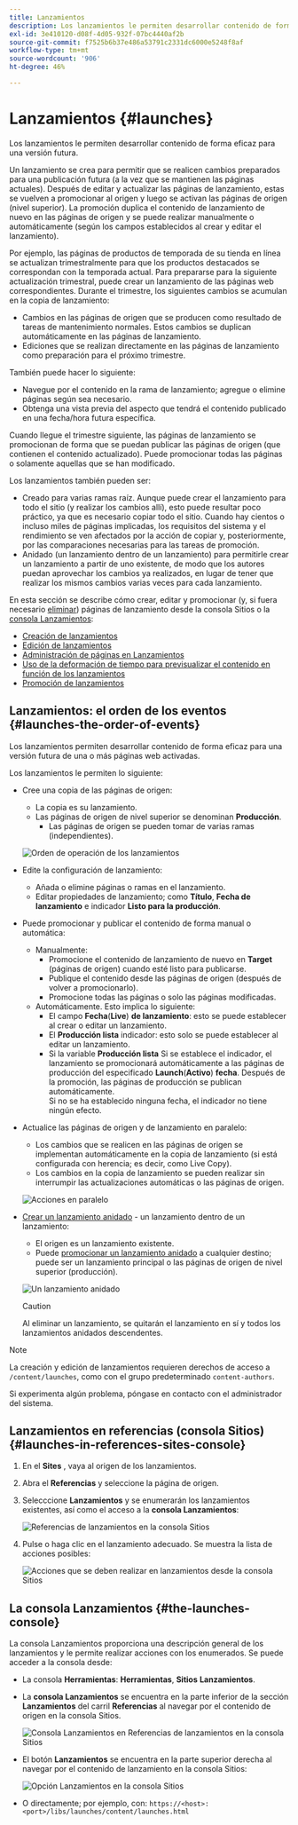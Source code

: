 ```yaml
---
title: Lanzamientos
description: Los lanzamientos le permiten desarrollar contenido de forma eficaz para una versión futura. Permiten realizar cambios listos para su publicación futura, sin perder las páginas actuales
exl-id: 3e410120-d08f-4d05-932f-07bc4440af2b
source-git-commit: f7525b6b37e486a53791c2331dc6000e5248f8af
workflow-type: tm+mt
source-wordcount: '906'
ht-degree: 46%

---
```


# Lanzamientos {#launches}

Los lanzamientos le permiten desarrollar contenido de forma eficaz para una versión futura.

Un lanzamiento se crea para permitir que se realicen cambios preparados para una publicación futura (a la vez que se mantienen las páginas actuales). Después de editar y actualizar las páginas de lanzamiento, estas se vuelven a promocionar al origen y luego se activan las páginas de origen (nivel superior). La promoción duplica el contenido de lanzamiento de nuevo en las páginas de origen y se puede realizar manualmente o automáticamente (según los campos establecidos al crear y editar el lanzamiento).

Por ejemplo, las páginas de productos de temporada de su tienda en línea se actualizan trimestralmente para que los productos destacados se correspondan con la temporada actual. Para prepararse para la siguiente actualización trimestral, puede crear un lanzamiento de las páginas web correspondientes. Durante el trimestre, los siguientes cambios se acumulan en la copia de lanzamiento:

* Cambios en las páginas de origen que se producen como resultado de tareas de mantenimiento normales. Estos cambios se duplican automáticamente en las páginas de lanzamiento.
* Ediciones que se realizan directamente en las páginas de lanzamiento como preparación para el próximo trimestre.

También puede hacer lo siguiente:

* Navegue por el contenido en la rama de lanzamiento; agregue o elimine páginas según sea necesario.
* Obtenga una vista previa del aspecto que tendrá el contenido publicado en una fecha/hora futura específica.

Cuando llegue el trimestre siguiente, las páginas de lanzamiento se promocionan de forma que se puedan publicar las páginas de origen (que contienen el contenido actualizado). Puede promocionar todas las páginas o solamente aquellas que se han modificado. 

Los lanzamientos también pueden ser:

* Creado para varias ramas raíz. Aunque puede crear el lanzamiento para todo el sitio (y realizar los cambios allí), esto puede resultar poco práctico, ya que es necesario copiar todo el sitio. Cuando hay cientos o incluso miles de páginas implicadas, los requisitos del sistema y el rendimiento se ven afectados por la acción de copiar y, posteriormente, por las comparaciones necesarias para las tareas de promoción.
* Anidado (un lanzamiento dentro de un lanzamiento) para permitirle crear un lanzamiento a partir de uno existente, de modo que los autores puedan aprovechar los cambios ya realizados, en lugar de tener que realizar los mismos cambios varias veces para cada lanzamiento.

En esta sección se describe cómo crear, editar y promocionar (y, si fuera necesario [eliminar](/help/sites-cloud/authoring/launches/creating.md#deleting-a-launch)) páginas de lanzamiento desde la consola Sitios o la [consola Lanzamientos](#the-launches-console):

* [Creación de lanzamientos](/help/sites-cloud/authoring/launches/creating.md)
* [Edición de lanzamientos](/help/sites-cloud/authoring/launches/editing.md)
* [Administración de páginas en Lanzamientos](/help/sites-cloud/authoring/launches/managing-pages.md)
* [Uso de la deformación de tiempo para previsualizar el contenido en función de los lanzamientos](/help/sites-cloud/authoring/launches/preview.md)
* [Promoción de lanzamientos](/help/sites-cloud/authoring/launches/promoting.md)

## Lanzamientos: el orden de los eventos {#launches-the-order-of-events}

Los lanzamientos permiten desarrollar contenido de forma eficaz para una versión futura de una o más páginas web activadas.

Los lanzamientos le permiten lo siguiente:

* Cree una copia de las páginas de origen:
   * La copia es su lanzamiento.
   * Las páginas de origen de nivel superior se denominan **Producción**.
      * Las páginas de origen se pueden tomar de varias ramas (independientes).

  ![Orden de operación de los lanzamientos](/help/sites-cloud/authoring/assets/launches-order.png)

* Edite la configuración de lanzamiento:
   * Añada o elimine páginas o ramas en el lanzamiento.
   * Editar propiedades de lanzamiento; como **Título**, **Fecha de lanzamiento** e indicador **Listo para la producción**.
* Puede promocionar y publicar el contenido de forma manual o automática:
   * Manualmente:
      * Promocione el contenido de lanzamiento de nuevo en **Target** (páginas de origen) cuando esté listo para publicarse.
      * Publique el contenido desde las páginas de origen (después de volver a promocionarlo).
      * Promocione todas las páginas o solo las páginas modificadas.
   * Automáticamente. Esto implica lo siguiente:
      * El campo **Fecha**(**Live**) **de lanzamiento**: esto se puede establecer al crear o editar un lanzamiento. 
      * El **Producción lista** indicador: esto solo se puede establecer al editar un lanzamiento.
      * Si la variable **Producción lista** Si se establece el indicador, el lanzamiento se promocionará automáticamente a las páginas de producción del especificado **Launch**(**Activo**) **fecha**. Después de la promoción, las páginas de producción se publican automáticamente.\
        Si no se ha establecido ninguna fecha, el indicador no tiene ningún efecto.
* Actualice las páginas de origen y de lanzamiento en paralelo:
   * Los cambios que se realicen en las páginas de origen se implementan automáticamente en la copia de lanzamiento (si está configurada con herencia; es decir, como Live Copy). 
   * Los cambios en la copia de lanzamiento se pueden realizar sin interrumpir las actualizaciones automáticas o las páginas de origen. 

  ![Acciones en paralelo](/help/sites-cloud/authoring/assets/launches-parallel.png)

* [Crear un lanzamiento anidado](/help/sites-cloud/authoring/launches/creating.md#creating-a-nested-launch) - un lanzamiento dentro de un lanzamiento:
   * El origen es un lanzamiento existente.
   * Puede [promocionar un lanzamiento anidado](/help/sites-cloud/authoring/launches/promoting.md#promoting-a-nested-launch) a cualquier destino; puede ser un lanzamiento principal o las páginas de origen de nivel superior (producción).

  ![Un lanzamiento anidado](/help/sites-cloud/authoring/assets/launches-nested.png)

  >[!CAUTION]
  >
  >Al eliminar un lanzamiento, se quitarán el lanzamiento en sí y todos los lanzamientos anidados descendentes.

>[!NOTE]
>
>La creación y edición de lanzamientos requieren derechos de acceso a `/content/launches`, como con el grupo predeterminado `content-authors`.
>
>Si experimenta algún problema, póngase en contacto con el administrador del sistema. 

## Lanzamientos en referencias (consola Sitios) {#launches-in-references-sites-console}

1. En el **Sites** , vaya al origen de los lanzamientos.
1. Abra el **Referencias** y seleccione la página de origen.
1. Selecccione **Lanzamientos** y se enumerarán los lanzamientos existentes, así como el acceso a la **consola Lanzamientos**:

   ![Referencias de lanzamientos en la consola Sitios](/help/sites-cloud/authoring/assets/launches-references.png)

1. Pulse o haga clic en el lanzamiento adecuado. Se muestra la lista de acciones posibles:

   ![Acciones que se deben realizar en lanzamientos desde la consola Sitios](/help/sites-cloud/authoring/assets/launches-references-actions.png)

## La consola Lanzamientos {#the-launches-console}

La consola Lanzamientos proporciona una descripción general de los lanzamientos y le permite realizar acciones con los enumerados. Se puede acceder a la consola desde: 

* La consola **Herramientas**: **Herramientas**, **Sitios** **Lanzamientos**.

* La **consola Lanzamientos** se encuentra en la parte inferior de la sección **Lanzamientos** del carril **Referencias** al navegar por el contenido de origen en la consola Sitios.

  ![Consola Lanzamientos en Referencias de lanzamientos en la consola Sitios](/help/sites-cloud/authoring/assets/launches-references.png)

* El botón **Lanzamientos** se encuentra en la parte superior derecha al navegar por el contenido de lanzamiento en la consola Sitios:

  ![Opción Lanzamientos en la consola Sitios](/help/sites-cloud/authoring/assets/launches-console-navigate-launch-content.png)

* O directamente; por ejemplo, con:
  `https://<host>:<port>/libs/launches/content/launches.html`
